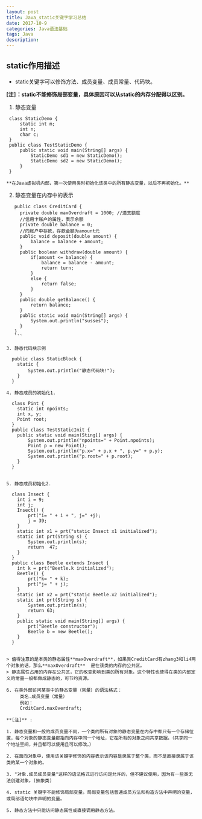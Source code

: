 ```yaml
---
layout: post
title: Java_static关键字学习总结
date: 2017-10-9
categories: Java语法基础
tags: Java
description: 
---
```


## static作用描述


* static关键字可以修饰方法、成员变量、成员常量、代码块。

**[注］：static不能修饰局部变量，具体原因可以从static的内存分配得以区别。**

   1. 静态变量

   ```
	class StaticDemo {
		static int m;
		int n;
		char c;
	}
	public class TestStaticDemo {
		public static void main(String[] args) {
			StaticDemo sd1 = new StaticDemo();
			StaticDemo sd2 = new StaticDemo();
		}
	}
   ```
	**在Java虚拟机内部，第一次使用类时初始化该类中的所有静态变量，以后不再初始化。**

   2. 静态变量在内存中的表示

   ```
	  public class CreditCard {
	  	private double maxOverdraft = 1000; //透支额度
	  	//信用卡账户的属性，表示余额
	  	private double balance = 0;
	  	//向账户中存款，存款金额为amount元
	  	public void deposit(double amount) {
	  		balance = balance + amount;	
	  	}
	  	public boolean withdraw(double amount) {
	  		if(amount <= balance) {
	  			balance = balance - amount;
	  			return turn;
	  		}
	  		else {
	  			return false;
	 	 	}
	  	}
	  	public double getBalance() {
	  		return balance;
	  	} 
	  	public static void main(String[] args) {
	  		System.out.println("susses");
	  	}
	  }
	  ```

   3. 静态代码块示例

   ```
	  public class StaticBlock {
	  	static {
	  		System.out.println("静态代码块!");
	  	}
	  }
   ```
   4. 静态成员的初始化1.
   ```
	  class Pint {
	  	static int npoints;
	  	int x, y;
	  	Point root;
	  }
	  public class TestStaticInit {
	  	public static void main(Sting[] args) {
	  		System.out.println("npoints=" + Point.npoints);
	  		Point p = new Point();
	  		System.out.println("p.x=" + p.x + ", p.y=" + p.y);
	  		System.out.println("p.root=" + p.root);
	  	}
	  }
   ```

   5. 静态成员初始化2.

   ```
	  class Insect {
	  	int i = 9;
	  	int j;
	  	Insect() {
	  		prt("i= " + i + ", j=" +j);
	  		j = 39;
	  	}
	  	static int x1 = prt("static Insect x1 initialized");
	  	static int prt(String s) {
	  		System.out.println(s);
	  		return  47;
	  	}
	  }
	  public class Beetle extends Insect {
	  	int k = prt("Beetle.k initialized");
	  	Beetle() {
	  		prt("k= " + k);
	  		prt("j= " + j);
	  	}
	  	static int x2 = prt("static Beetle.x2 initialized");
	  	static int prt(String s) {
	  		System.out.println(s);
	  		return 63;
	  	}
	  	public static void main(String[] args) {
	  		prt("Beetle constructor");
	  		Beetle b = new Beetle();
	  	}
	  }
   ```

   > 值得注意的是本类的静态属性**maxOverdraft**，如果类CreditCard有zhang3和li4两个对象的话，那么**naxOverdraft**  是在该类的内存的公共区。
   > 静态属性占用的内存在公共区，它的改变影响到类的所有对象。这个特性也使得在类的内部定义的常量一般都做成静态的，可节约资源。

   6. 在类外部访问某类中的静态变量（常量）的语法格式：
   		类名.成员变量（常量）
   		例如：
   		CrditCard.maxOverdraft;
   
   **[注]** : 

   1. 静态变量和一般的成员变量不同，一个类的所有对象的静态变量在内存中都只有一个存储位置，每个对象的静态变量都指向内存中同一个地址，它在所有的对象之间共享数据。（共享同一个地址空间，并且都可以使用且可以修改。）

   2. 在面向对象中，使用该关键字修饰的内容表示该内容是隶属于整个类，而不是直接隶属于该类的某一个对象的。

   3. "对象.成员成员变量"这样的语法格式进行访问是允许的，但不建议使用，因为有一些类无法创建对象。(抽象类)

   4. static 关键字不能修饰局部变量。局部变量包括普通成员方法和构造方法中声明的变量，或局部语句块中声明的变量。
  
   5. 静态方法中只能访问静态属性或直接调用静态方法。
